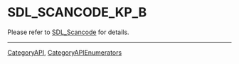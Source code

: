 # SDL_SCANCODE_KP_B

Please refer to [SDL_Scancode](SDL_Scancode) for details.

----
[CategoryAPI](CategoryAPI), [CategoryAPIEnumerators](CategoryAPIEnumerators)

